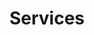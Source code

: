 ---
layout: services
title: Services

image-link: img/services.jpeg

services:
  - heading: Automation
    icon: terminal
    content: Our Subject Matter Experts may help your organization automate using dormant capacity in existing resources

  - heading: Better Consulting
    icon: line-chart
    content: We study the situation and requirements to provide the best tailored solution, no cookie cutter templates here. <a href="https://link.waveapps.com/rn8j9w-jh4qyj">Buy time</a> to learn more

  - heading: Domain + eMail
    icon: laptop
    content: Hop on over to Pop into our 24/7 <a href="https://sdxdomains.com">One Stop Shop</a> where All Basic Cloud, Domain, E-Mail Functionalities, and Website needs may be purchased on dedicated or shared plans

  - heading: Virtual CXO
    icon: briefcase
    content: Leverage decades of experience without retaining the associated payroll by consuming leadership insights on an as needed basis

  - heading: Virtual PBX
    icon: phone
    content: Our bread and butter is providing <a href="https://link.waveapps.com/5uv7c7-yftq6g">Cloud based Virtual Private Branch Exchange IP communication services.</a> Buy a toll free number to start receiving calls today, or port in your existing number for a seamless migration

  - heading: Professional Oversight
    icon: video-camera
    content: Vetting vendors or evaluating engineers can be challenging, let our ethical experts act as your trusted advocates
---